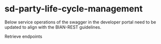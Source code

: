 # sd-party-life-cycle-management

Below service operations of the swagger in the developer portal need to be updated to align with the BIAN-REST guidelines.

Retrieve endpoints